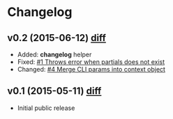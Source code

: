 # Changelog

## v0.2 (2015-06-12) [diff](https://github.com/adamrenklint/redok/compare/v0.1.0...v0.2.0)

- Added: **changelog** helper
- Fixed: [#1 Throws error when partials does not exist](https://github.com/adamrenklint/redok/issues/1)
- Changed: [#4 Merge CLI params into context object](https://github.com/adamrenklint/redok/issues/4)

## v0.1 (2015-05-11) [diff](https://github.com/adamrenklint/redok/compare/78a05cf378171c3fc96414664cb50286404d3119...v0.1.0)

- Initial public release

